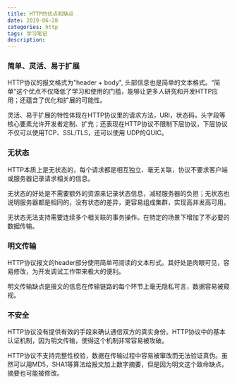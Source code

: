 ```yaml
---
title: HTTP的优点和缺点
date: 2019-06-28
categories: http
tags: 学习笔记
description: 
---
```


### 简单、灵活、易于扩展

HTTP协议的报文格式为"header + body", 头部信息也是简单的文本格式。“简单”这个优点不仅降低了学习和使用的门槛，能够让更多人研究和开发HTTP应用；还蕴含了优化和扩展的可能性。



灵活、易于扩展的特性体现在HTTP协议里的请求方法，URI，状态码，头字段等核心要素允许开发者定制、扩充；还表现在HTTP协议不限制下层协议，下层协议不仅可以使用TCP、SSL/TLS，还可以使用 UDP的QUIC。

### 无状态

HTTP本质上是无状态的，每个请求都是相互独立、毫无关联，协议不要求客户端或服务器记录请求相关的信息。



无状态的好处是不需要额外的资源来记录状态信息，减轻服务器的负担；无状态也说明服务器都是相同的，没有状态的差异，更容易组成集群，实现高并发高可用。



无状态无法支持需要连续多个相关联的事务操作。在特定的场景下增加了不必要的数据传输。

### 明文传输

HTTP协议报文的header部分使用简单可阅读的文本形式。其好处是肉眼可见，容易修改，为开发调试工作带来极大的便利。



明文传输缺点是报文的信息在传输链路的每个环节上毫无隐私可言，数据容易被窥视。

### 不安全

HTTP协议没有提供有效的手段来确认通信双方的真实身份。HTTP协议中的基本认证机制，因为明文传输，使得这个机制非常容易被攻破。



HTTP协议不支持完整性校验，数据在传输过程中容易被窜改而无法验证真伪。虽然可以用MD5，SHA1等算法给报文加上数字摘要，但是因为明文这个致命缺点，摘要也可能被修改。
